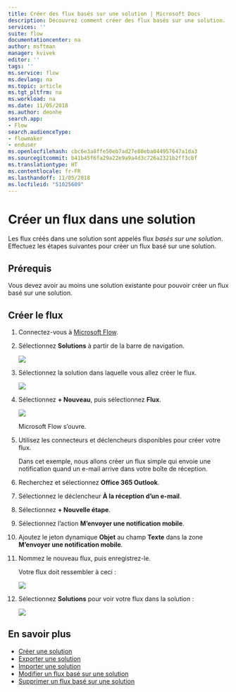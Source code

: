 ```yaml
---
title: Créer des flux basés sur une solution | Microsoft Docs
description: Découvrez comment créer des flux basés sur une solution.
services: ''
suite: flow
documentationcenter: na
author: msftman
manager: kvivek
editor: ''
tags: ''
ms.service: flow
ms.devlang: na
ms.topic: article
ms.tgt_pltfrm: na
ms.workload: na
ms.date: 11/05/2018
ms.author: deonhe
search.app:
- Flow
search.audienceType:
- flowmaker
- enduser
ms.openlocfilehash: cbc6e3a8ffe50eb7ad27e80eba044957647a1da3
ms.sourcegitcommit: b41b45f6fa29a22e9a9a4d3c726a2321b2ff3cbf
ms.translationtype: HT
ms.contentlocale: fr-FR
ms.lasthandoff: 11/05/2018
ms.locfileid: "51025609"
---
```

# <a name="create-a-flow-in-a-solution"></a>Créer un flux dans une solution

Les flux créés dans une solution sont appelés flux *basés sur une solution*. Effectuez les étapes suivantes pour créer un flux basé sur une solution.

## <a name="prerequisites"></a>Prérequis

Vous devez avoir au moins une solution existante pour pouvoir créer un flux basé sur une solution.

## <a name="create-the-flow"></a>Créer le flux 

1. Connectez-vous à [Microsoft Flow](https://flow.microsoft.com).
1. Sélectionnez **Solutions** à partir de la barre de navigation.

   ![](./media/create-flow-solution/select-solutions-from-left-nav.png)

1. Sélectionnez la solution dans laquelle vous allez créer le flux.

   ![](./media/create-flow-solution/new-solution-created.png)

1. Sélectionnez **+ Nouveau**, puis sélectionnez **Flux**.

   ![](./media/create-flow-solution/select-new-flow.png)

   Microsoft Flow s’ouvre.

1. Utilisez les connecteurs et déclencheurs disponibles pour créer votre flux.

   Dans cet exemple, nous allons créer un flux simple qui envoie une notification quand un e-mail arrive dans votre boîte de réception.
1. Recherchez et sélectionnez **Office 365 Outlook**.
1. Sélectionnez le déclencheur **À la réception d’un e-mail**.
1. Sélectionnez **+ Nouvelle étape**.
1. Sélectionnez l’action **M’envoyer une notification mobile**.
1. Ajoutez le jeton dynamique **Objet** au champ **Texte** dans la zone **M’envoyer une notification mobile**.
1. Nommez le nouveau flux, puis enregistrez-le.

   Votre flux doit ressembler à ceci :

   ![](./media/create-flow-solution/new-email-notification-flow.png)
   
1. Sélectionnez **Solutions** pour voir votre flux dans la solution :

   ![](./media/create-flow-solution/new-flow-inside-solution.png)

## <a name="learn-more"></a>En savoir plus

* [Créer une solution](./overview-solution-flows.md)
* [Exporter une solution](./export-flow-solution.md)
* [Importer une solution](./import-flow-solution.md)
* [Modifier un flux basé sur une solution](./edit-solution-aware-flow.md)
* [Supprimer un flux basé sur une solution](./remove-solution-aware-flow.md)
